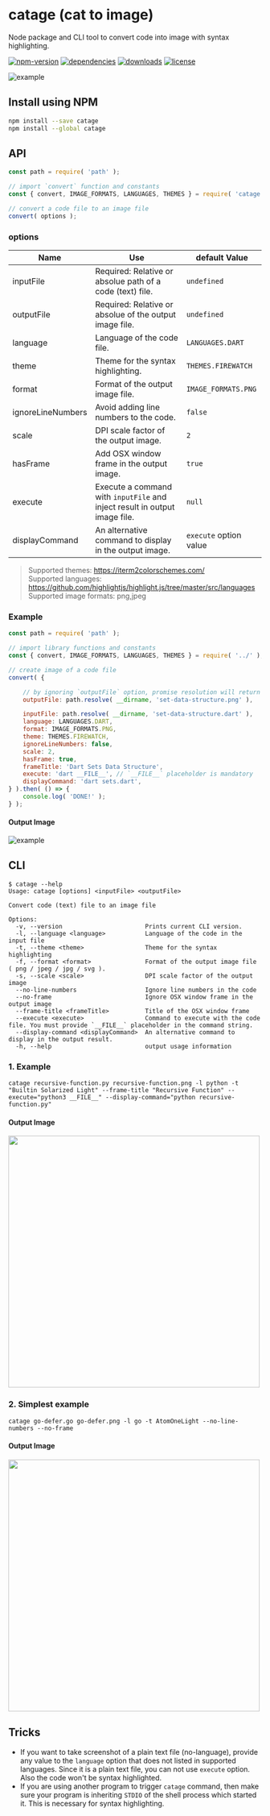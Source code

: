 # catage (**ca**t to im**age**)
Node package and CLI tool to convert code into image with syntax highlighting.

[![npm-version](https://img.shields.io/npm/v/catage?style=flat-square)](https://www.npmjs.com/package/catage)
[![dependencies](https://img.shields.io/david/thatisuday/catage?style=flat-square)](https://www.npmjs.com/package/catage)
[![downloads](https://img.shields.io/npm/dt/catage?style=flat-square)](https://www.npmjs.com/package/catage)
[![license](https://img.shields.io/npm/l/catage?style=flat-square)](https://www.npmjs.com/package/catage)

![example](/test/set-data-structure.png?raw=true)

## Install using NPM
```bash
npm install --save catage
npm install --global catage
```

## API
```js
const path = require( 'path' );

// import `convert` function and constants
const { convert, IMAGE_FORMATS, LANGUAGES, THEMES } = require( 'catage' );

// convert a code file to an image file
convert( options );
```

### options
| Name | Use | default Value |
| ---- | --- | ------------- |
| inputFile | Required: Relative or absolue path of a code (text) file. | `undefined` |
| outputFile | Required: Relative or absolue of the output image file. | `undefined` |
| language | Language of the code file. | `LANGUAGES.DART` |
| theme | Theme for the syntax highlighting. | `THEMES.FIREWATCH` |
| format | Format of the output image file. | `IMAGE_FORMATS.PNG` |
| ignoreLineNumbers | Avoid adding line numbers to the code. | `false` |
| scale | DPI scale factor of the output image. | `2` |
| hasFrame | Add OSX window frame in the output image. | `true` |
| execute | Execute a command with `inputFile` and inject result in output image file. | `null` |
| displayCommand | An alternative command to display in the output image. | `execute` option value |

> Supported themes: https://iterm2colorschemes.com/ <br>
Supported languages: https://github.com/highlightjs/highlight.js/tree/master/src/languages <br>
Supported image formats: png,jpeg

### Example
```js
const path = require( 'path' );

// import library functions and constants
const { convert, IMAGE_FORMATS, LANGUAGES, THEMES } = require( '../' );

// create image of a code file
convert( {

    // by ignoring `outputFile` option, promise resolution will return an image buffer
    outputFile: path.resolve( __dirname, 'set-data-structure.png' ),

    inputFile: path.resolve( __dirname, 'set-data-structure.dart' ),
    language: LANGUAGES.DART,
    format: IMAGE_FORMATS.PNG,
    theme: THEMES.FIREWATCH,
    ignoreLineNumbers: false,
    scale: 2,
    hasFrame: true,
    frameTitle: 'Dart Sets Data Structure',
    execute: 'dart __FILE__', // `__FILE__` placeholder is mandatory
    displayCommand: 'dart sets.dart',
} ).then( () => {
    console.log( 'DONE!' );
} );
```

#### Output Image
![example](/test/set-data-structure.png?raw=true)


## CLI
```
$ catage --help
Usage: catage [options] <inputFile> <outputFile>

Convert code (text) file to an image file

Options:
  -v, --version                       Prints current CLI version.
  -l, --language <language>           Language of the code in the input file
  -t, --theme <theme>                 Theme for the syntax highlighting
  -f, --format <format>               Format of the output image file ( png / jpeg / jpg / svg ).
  -s, --scale <scale>                 DPI scale factor of the output image
  --no-line-numbers                   Ignore line numbers in the code
  --no-frame                          Ignore OSX window frame in the output image
  --frame-title <frameTitle>          Title of the OSX window frame
  --execute <execute>                 Command to execute with the code file. You must provide `__FILE__` placeholder in the command string.
  --display-command <displayCommand>  An alternative command to display in the output result.
  -h, --help                          output usage information
```

### 1. Example
```
catage recursive-function.py recursive-function.png -l python -t "Builtin Solarized Light" --frame-title "Recursive Function" --execute="python3 __FILE__" --display-command="python recursive-function.py"
```

#### Output Image
<img src="/test/recursive-function.png?raw=true" width="500"/>

### 2. Simplest example
```
catage go-defer.go go-defer.png -l go -t AtomOneLight --no-line-numbers --no-frame
```
#### Output Image
<img src="/test/go-defer.svg?raw=true" width="500"/>


## Tricks
- If you want to take screenshot of a plain text file (no-language), provide any value to the `language` option that does not listed in supported languages. Since it is a plain text file, you can not use `execute` option. Also the code won't be syntax highlighted.
- If you are using another program to trigger `catage` command, then make sure your program is inheriting `STDIO` of the shell process which started it. This is necessary for syntax highlighting.

